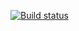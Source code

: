 [![Build status](https://ci.appveyor.com/api/projects/status/0fesdmrlvoi116ed?svg=true)](https://ci.appveyor.com/project/RafaelParente/docker-mysql)